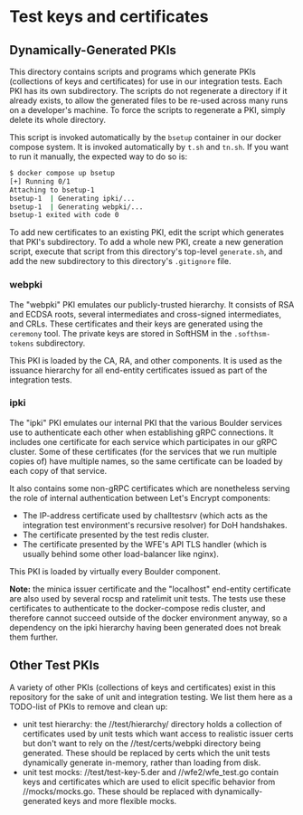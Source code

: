 # Test keys and certificates

## Dynamically-Generated PKIs

This directory contains scripts and programs which generate PKIs (collections of
keys and certificates) for use in our integration tests. Each PKI has its own
subdirectory. The scripts do not regenerate a directory if it already exists, to
allow the generated files to be re-used across many runs on a developer's
machine. To force the scripts to regenerate a PKI, simply delete its whole
directory.

This script is invoked automatically by the `bsetup` container in our docker
compose system. It is invoked automatically by `t.sh` and `tn.sh`. If you want
to run it manually, the expected way to do so is:

```sh
$ docker compose up bsetup
[+] Running 0/1
Attaching to bsetup-1
bsetup-1  | Generating ipki/...
bsetup-1  | Generating webpki/...
bsetup-1 exited with code 0
```

To add new certificates to an existing PKI, edit the script which generates that
PKI's subdirectory. To add a whole new PKI, create a new generation script,
execute that script from this directory's top-level `generate.sh`, and add the
new subdirectory to this directory's `.gitignore` file.

### webpki

The "webpki" PKI emulates our publicly-trusted hierarchy. It consists of RSA and
ECDSA roots, several intermediates and cross-signed intermediates, and CRLs.
These certificates and their keys are generated using the `ceremony` tool. The
private keys are stored in SoftHSM in the `.softhsm-tokens` subdirectory.

This PKI is loaded by the CA, RA, and other components. It is used as the
issuance hierarchy for all end-entity certificates issued as part of the
integration tests.

### ipki

The "ipki" PKI emulates our internal PKI that the various Boulder services use
to authenticate each other when establishing gRPC connections. It includes one
certificate for each service which participates in our gRPC cluster. Some of
these certificates (for the services that we run multiple copies of) have
multiple names, so the same certificate can be loaded by each copy of that
service.

It also contains some non-gRPC certificates which are nonetheless serving the
role of internal authentication between Let's Encrypt components:

- The IP-address certificate used by challtestsrv (which acts as the integration
  test environment's recursive resolver) for DoH handshakes.
- The certificate presented by the test redis cluster.
- The certificate presented by the WFE's API TLS handler (which is usually
  behind some other load-balancer like nginx).

This PKI is loaded by virtually every Boulder component.

**Note:** the minica issuer certificate and the "localhost" end-entity
certificate are also used by several rocsp and ratelimit unit tests. The tests
use these certificates to authenticate to the docker-compose redis cluster, and
therefore cannot succeed outside of the docker environment anyway, so a
dependency on the ipki hierarchy having been generated does not break them
further.

## Other Test PKIs

A variety of other PKIs (collections of keys and certificates) exist in this
repository for the sake of unit and integration testing. We list them here as a
TODO-list of PKIs to remove and clean up:

- unit test hierarchy: the //test/hierarchy/ directory holds a collection of
  certificates used by unit tests which want access to realistic issuer certs
  but don't want to rely on the //test/certs/webpki directory being generated.
  These should be replaced by certs which the unit tests dynamically generate
  in-memory, rather than loading from disk.
- unit test mocks: //test/test-key-5.der and //wfe2/wfe_test.go contain keys and
  certificates which are used to elicit specific behavior from //mocks/mocks.go.
  These should be replaced with dynamically-generated keys and more flexible
  mocks.
